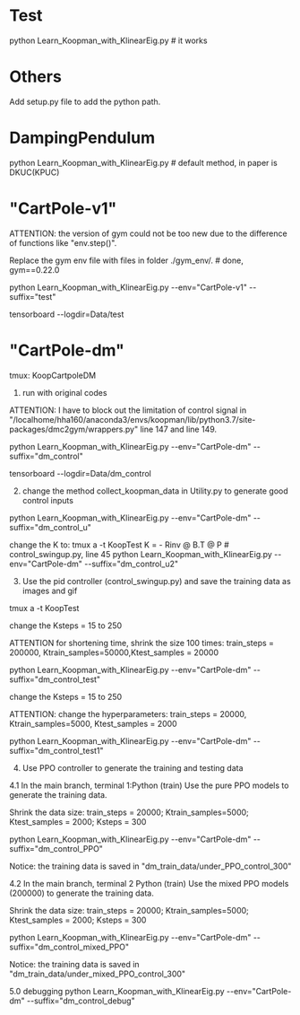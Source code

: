 # Test
python Learn_Koopman_with_KlinearEig.py  # it works

# Others
Add setup.py file to add the python path.

# DampingPendulum
python Learn_Koopman_with_KlinearEig.py  # default method, in paper is DKUC(KPUC)

# "CartPole-v1"
ATTENTION: the version of gym could not be too new due to the difference of functions like "env.step()".

Replace the gym env file with files in folder ./gym_env/.  # done, gym==0.22.0

python Learn_Koopman_with_KlinearEig.py  --env="CartPole-v1" --suffix="test"

tensorboard --logdir=Data/test

# "CartPole-dm"
tmux: KoopCartpoleDM

1. run with original codes

ATTENTION:
I have to block out the limitation of control signal in "/localhome/hha160/anaconda3/envs/koopman/lib/python3.7/site-packages/dmc2gym/wrappers.py" line 147 and line 149.

python Learn_Koopman_with_KlinearEig.py  --env="CartPole-dm" --suffix="dm_control"

tensorboard --logdir=Data/dm_control

2. change the method collect_koopman_data in Utility.py to generate good control inputs

python Learn_Koopman_with_KlinearEig.py  --env="CartPole-dm" --suffix="dm_control_u"

change the K to:
tmux a -t KoopTest
K = - Rinv @ B.T @ P  # control_swingup.py, line 45
python Learn_Koopman_with_KlinearEig.py  --env="CartPole-dm" --suffix="dm_control_u2"

3. Use the pid controller  (control_swingup.py) and save the training data as images and gif

tmux a -t KoopTest

change the Ksteps = 15 to 250

ATTENTION for shortening time, shrink the size 100 times:
train_steps = 200000, Ktrain_samples=50000,Ktest_samples = 20000

python Learn_Koopman_with_KlinearEig.py  --env="CartPole-dm" --suffix="dm_control_test" 

change the Ksteps = 15 to 250

ATTENTION: change the  hyperparameters: train_steps = 20000, Ktrain_samples=5000, Ktest_samples = 2000

python Learn_Koopman_with_KlinearEig.py  --env="CartPole-dm" --suffix="dm_control_test1" 


4. Use PPO controller to generate the training and testing data

4.1 In the main branch, terminal 1:Python (train)
Use the pure PPO models to generate the training data.

Shrink the data size: train_steps = 20000; Ktrain_samples=5000; Ktest_samples = 2000; Ksteps = 300 

python Learn_Koopman_with_KlinearEig.py  --env="CartPole-dm" --suffix="dm_control_PPO"

Notice: the training data is saved in "dm_train_data/under_PPO_control_300" 

4.2 In the main branch, terminal 2 Python (train)
Use the mixed PPO models (200000) to generate the training data.

Shrink the data size: train_steps = 20000; Ktrain_samples=5000; Ktest_samples = 2000; Ksteps = 300 

python Learn_Koopman_with_KlinearEig.py  --env="CartPole-dm" --suffix="dm_control_mixed_PPO"

Notice: the training data is saved in "dm_train_data/under_mixed_PPO_control_300" 

5.0 debugging
python Learn_Koopman_with_KlinearEig.py  --env="CartPole-dm" --suffix="dm_control_debug"